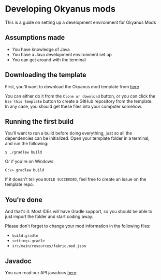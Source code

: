 # Developing Okyanus mods

This is a guide on setting up a development environment for Okyanus Mods

## Assumptions made

- You have knowledge of Java
- You have a Java development environment set up
- You can get around with the terminal

## Downloading the template

First, you'll want to download the Okyanus mod template from
[here](https://github.com/okyanus-mc/template)

You can either do it from the `Clone or download` button, or you can click the
`Use this template` button to create a GitHub repository from the template. In
any case, you should get these files into your computer somehow.

## Running the first build

You'll want to run a build before doing everything, just so all the dependencies
can be initialized. Open your template folder in a terminal, and run the following:

```
$ ./gradlew build
```

Or if you're on Windows:

```
C:\> gradlew build
```

If it doesn't tell you `BUILD SUCCEEDED`, feel free to create an issue on the
template repo.

## You're done

And that's it. Most IDEs will have Gradle support, so you should be able to just
import the folder and start coding away.

Please don't forget to change your mod information in the following files:

- `build.gradle`
- `settings.gradle`
- `src/main/resources/fabric.mod.json`

## Javadoc

You can read our API javadocs [here](https://okyanus-mc.github.io/api/).

